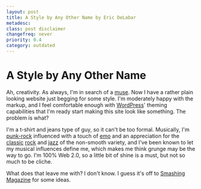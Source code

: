 ```yaml
---
layout: post
title: A Style by Any Other Name by Eric DeLabar
metadesc: 
class: post disclaimer
changefreq: never
priority: 0.4
category: outdated
---
```

# A Style by Any Other Name

Ah, creativity.  As always, I'm in search of a [muse](http://en.wikipedia.org/wiki/Muse).  Now I have a rather plain looking 
website just begging for some style.  I'm moderately happy with the markup, and I feel comfortable enough with 
[WordPress](http://www.wordpress.org/)' theming capabilities that I'm ready start making this site look like something. 
The problem is what?

I'm a t-shirt and jeans type of guy, so it can't be too formal.  Musically, I'm [punk-rock](http://en.wikipedia.org/wiki/Punk_rock) 
influenced with a touch of [emo](http://en.wikipedia.org/wiki/Emo) and an appreciation for the 
[classic](http://en.wikipedia.org/wiki/Pink_floyd) [rock](http://en.wikipedia.org/wiki/Rolling_stones) 
and [jazz](http://en.wikipedia.org/wiki/Jazz) of the non-smooth variety, and I've been known to let my musical influences 
define me, which makes me think grunge may be the way to go.  I'm 100% Web 2.0, so a little bit of shine is a must, but not 
so much to be cliche.

What does that leave me with?  I don't know.  I guess it's off to [Smashing Magazine](http://www.smashingmagazine.com/) for 
some ideas.
